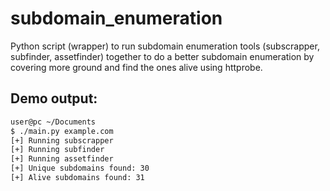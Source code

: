 # subdomain_enumeration
Python script (wrapper) to run subdomain enumeration tools (subscrapper, subfinder, assetfinder) together to do a better subdomain enumeration by covering more ground and find the ones alive using httprobe.

## Demo output:

```bash
user@pc ~/Documents
$ ./main.py example.com
[+] Running subscrapper
[+] Running subfinder
[+] Running assetfinder
[+] Unique subdomains found: 30
[+] Alive subdomains found: 31
```
